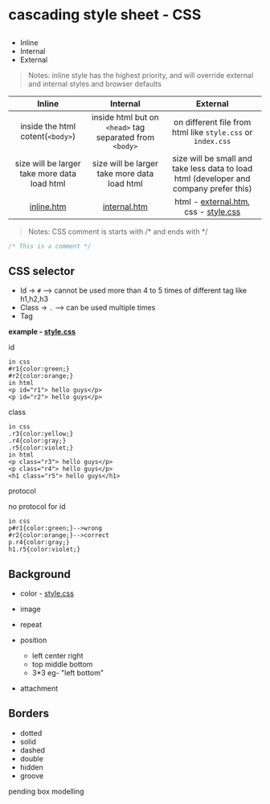 # cascading style sheet - CSS

##
- Inline
- Internal
- External
>Notes: inline style has the highest priority, and will override external and internal styles and browser defaults


| Inline | Internal| External |
|:----------:|:----------:|:----------:|
| inside the html cotent(`<body>`) | inside html but on `<head>` tag separated from `<body>` | on different file from html like `style.css` or `index.css`  |
| size will be larger take more data load html |  size will be larger take more data load html | size will be small and take less data to load html (developer and company prefer this)|
| [inline.htm](./inline.htm)| [internal.htm](./internal.htm)| html - [external.htm](./external.htm), css - [style.css](./style.css)|


>Notes: CSS comment is starts with /* and ends with */
```css
/* This is a comment */
```



## CSS selector
- Id -> `#` --> cannot be used more than 4 to 5 times of different tag like h1,h2,h3
- Class -> `.` --> can be used multiple times
- Tag

**example - [style.css](./style.css)**

id 

    in css
    #r1{color:green;}
    #r2{color:orange;}
    in html
    <p id="r1"> hello guys</p>
    <p id="r2"> hello guys</p>

class

    in css
    .r3{color:yellow;}
    .r4{color:gray;}
    .r5{color:violet;}
    in html
    <p class="r3"> hello guys</p>
    <p class="r4"> hello guys</p>
    <h1 class="r5"> hello guys</h1>

protocol

no protocol for id 

    in css
    p#r1{color:green;}-->wrong
    #r2{color:orange;}-->correct
    p.r4{color:gray;}
    h1.r5{color:violet;}


## Background
- color - [style.css](./style.css)
- image
- repeat
- position 
    - left center right
    - top middle bottom
    - 3*3 eg- "left bottom"

- attachment

## Borders
- dotted
- solid
- dashed
- double
- hidden
- groove


pending box modelling

